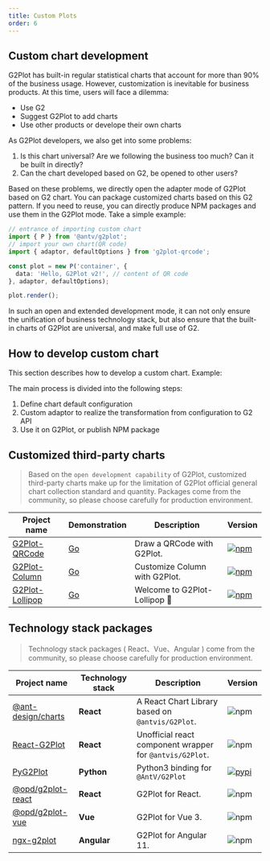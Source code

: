 ```yaml
---
title: Custom Plots
order: 6
---
```


## Custom chart development

G2Plot has built-in regular statistical charts that account for more than 90% of the business usage. However, customization is inevitable for business products. At this time, users will face a dilemma:

 - Use G2
 - Suggest G2Plot to add charts
 - Use other products or develope their own charts

As G2Plot developers, we also get into some problems:

1. Is this chart universal? Are we following the business too much? Can it be built in directly?
2. Can the chart developed based on G2, be opened to other users?

Based on these problems, we directly open the adapter mode of G2Plot based on G2 chart. You can package customized charts based on this G2 pattern. If you need to reuse, you can directly produce NPM packages and use them in the G2Plot mode. Take a simple example:

```ts
// entrance of importing custom chart
import { P } from '@antv/g2plot';
// import your own chart(QR code)
import { adaptor, defaultOptions } from 'g2plot-qrcode';

const plot = new P('container', {
  data: 'Hello, G2Plot v2!', // content of QR code
}, adaptor, defaultOptions);

plot.render();
```

In such an open and extended development mode, it can not only ensure the unification of business technology stack, but also ensure that the built-in charts of G2Plot are universal, and make full use of G2.


## How to develop custom chart

This section describes how to develop a custom chart. Example:

<playground path="plugin/basic/demo/hill-column.ts"></playground>

The main process is divided into the following steps:

1. Define chart default configuration
2. Custom adaptor to realize the transformation from configuration to G2 API
3. Use it on G2Plot, or publish NPM package


## Customized third-party charts

> Based on the `open development capability` of G2Plot, customized third-party charts make up for the limitation of G2Plot official general chart collection standard and quantity. Packages come from the community, so please choose carefully for production environment.

| Project name | Demonstration | Description | Version |
|---|---|---|---|
| [G2Plot-QRCode](https://github.com/hustcc/G2Plot-QRCode) | [Go](https://git.hust.cc/G2Plot-QRCode) | Draw a QRCode with G2Plot. | [![npm](https://img.shields.io/npm/v/g2plot-qrcode.svg)](https://www.npmjs.com/package/g2plot-qrcode) |
| [G2Plot-Column](https://github.com/yujs/G2Plot-Column) | [Go](https://yujs.github.io/G2Plot-Column/) | Customize Column with G2Plot. | [![npm](https://img.shields.io/npm/v/g2plot-column.svg)](https://www.npmjs.com/package/g2plot-column) | 
| [G2Plot-Lollipop](https://github.com/MrSmallLiu/G2Plot-Lollipop) | [Go](https://mrsmallliu.github.io/G2Plot-Lollipop/) | Welcome to G2Plot-Lollipop 👋 | [![npm](https://img.shields.io/npm/v/g2plot-lollipop.svg)](https://www.npmjs.com/package/g2plot-lollipop) |

## Technology stack packages

> Technology stack packages ( React、Vue、Angular ) come from the community, so please choose carefully for production environment.

| Project name | Technology stack | Description | Version |
|---|---|---|---|
| [@ant-design/charts](https://github.com/ant-design/ant-design-charts) | **React** | A React Chart Library based on `@antvis/G2Plot`. | ![npm](https://img.shields.io/npm/v/@ant-design/charts) |
| [React-G2Plot](https://github.com/hustcc/React-G2Plot) | **React** | Unofficial react component wrapper for `@antvis/G2Plot`. | ![npm](https://img.shields.io/npm/v/react-g2plot.svg) |
| [PyG2Plot](https://github.com/hustcc/PyG2Plot) | **Python** | Python3 binding for `@AntV/G2Plot` | [![pypi](https://img.shields.io/pypi/v/pyg2plot.svg)](https://pypi.python.org/pypi/pyg2plot) |
| [@opd/g2plot-react](https://github.com/open-data-plan/g2plot-react) | **React** | G2Plot for React. | ![npm](https://img.shields.io/npm/v/@opd/g2plot-react.svg) |
| [@opd/g2plot-vue](https://github.com/open-data-plan/g2plot-vue) | **Vue** | G2Plot for Vue 3. | ![npm](https://img.shields.io/npm/v/@opd/g2plot-vue.svg) |
| [ngx-g2plot](https://github.com/stack-stark/ngx-g2plot) | **Angular** | G2Plot for Angular 11. | ![npm](https://img.shields.io/npm/v/ngx-g2plot.svg) |